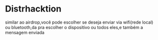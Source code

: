 # Distrhacktion
similar ao airdrop,você pode escolher se deseja enviar via wifi(rede local) ou bluetooth,da pra escolher o dispositivo ou todos eles,e também a mensagem enviada
